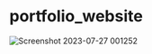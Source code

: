 # portfolio_website
![Screenshot 2023-07-27 001252](https://github.com/SuryaVamsi160703/portfolio_website/assets/119938692/085e3a48-1db0-4b9a-bac0-8d4f6b896eb9)
